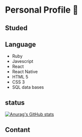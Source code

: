 # Personal Profile 📖 



## Studed 



## Language  

* Ruby  
* Javescript 
* React 
* React Native 
* HTML 5 
* CSS 3  
* SQL data bases  

## status 

[![Anurag's GitHub stats](https://github-readme-stats.vercel.app/apiBen-glitch-cloud=anuraghazra)](https://github.com/anuraghazra/github-readme-stats)
 
 ## Contant
